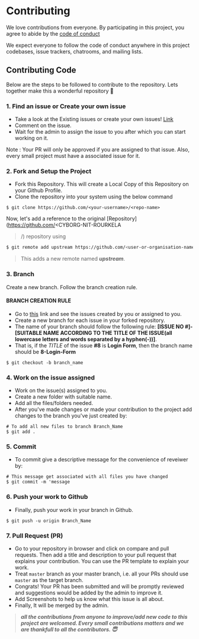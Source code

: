 # Contributing

We love contributions from everyone.
By participating in this project,
you agree to abide by the [code of conduct](https://github.com/<user-or-organisation-name>/<repo-name>/blob/master/CODE_OF_CONDUCT.md)

We expect everyone to follow the code of conduct
anywhere in this project codebases,
issue trackers, chatrooms, and mailing lists.

## Contributing Code

Below are the steps to be followed to contribute to the repository. Lets together make this a wonderful repository 💪

### 1. Find an issue or Create your own issue

- Take a look at the Existing issues or create your own issues! [Link](https://github.com/<CYBORG-NIT-ROURKELA>/<project-sirius>/issues) 
- Comment on the issue.
- Wait for the admin to assign the issue to you after which you can start working on it.

Note : Your PR will only be approved if you are assigned to that issue. Also, every small project must have a associated issue for it.

### 2. Fork and Setup the Project

- Fork this Repository. This will create a Local Copy of this Repository on your Github Profile. 
- Clone the repository into your system using the below command

```
$ git clone https://github.com/<your-username>/<repo-name>
```
Now, let's add a reference to the original [Repository](https://github.com/<CYBORG-NIT-ROURKELA
>/<project-sirius>) repository using

```sh
$ git remote add upstream https://github.com/<user-or-organisation-name>/<repo-name>.git
```

> This adds a new remote named ***upstream***.




### 3. Branch
Create a new branch. Follow the branch creation rule. 
#### BRANCH CREATION RULE
* Go to [this](https://github.com/<CYBORG-NIT-ROURKELA>/<project-sirius>/issues) link and see the issues created by you or assigned to you.
* Create a new branch for each issue in your forked repository.
* The name of your branch should follow the following rule: **[ISSUE NO #]-[SUITABLE NAME ACCORDING TO THE TITLE OF THE ISSUE(all lowercase letters and words separated by a hyphen(-))]**.
* That is, if the *TITLE* of the issue **#8** is **Login Form**, then the branch name should be **8-Login-Form**

```
$ git checkout -b branch_name
```

### 4. Work on the issue assigned
- Work on the issue(s) assigned to you. 
- Create a new folder with suitable name. 
- Add all the files/folders needed.
- After you've made changes or made your contribution to the project add changes to the branch you've just created by:
```
# To add all new files to branch Branch_Name
$ git add .
```
### 5. Commit
- To commit give a descriptive message for the convenience of reveiwer by:
```
# This message get associated with all files you have changed
$ git commit -m 'message
```

### 6. Push your work to Github

- Finally, push your work in your branch in Github.

```
$ git push -u origin Branch_Name
```

### 7. Pull Request (PR)

- Go to your repository in browser and click on compare and pull requests. Then add a title and description to your pull request that explains your contribution. You can use the PR template to explain your work.
- Treat `master` branch as your master branch, i.e. all your PRs should use `master` as the target branch.
- Congrats! Your PR has been submitted and will be promptly reviewed and suggestions would be added by the admin to improve it.
- Add Screenshots to help us know what this issue is all about.
- Finally, It will be merged by the admin.


> **_all the contributions from anyone to improve/add new code to this project are welcomed. Every small contributions matters and we are thankfull to all the contributors. 😇_**

